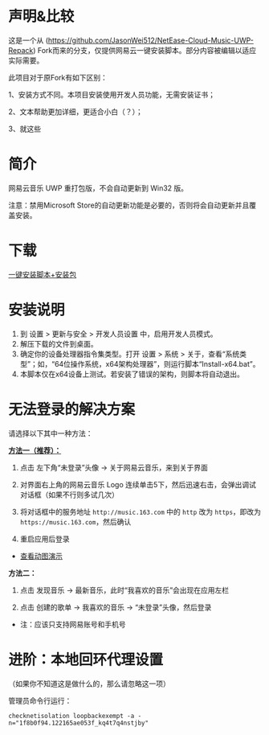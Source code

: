 # 声明&比较

这是一个从 (https://github.com/JasonWei512/NetEase-Cloud-Music-UWP-Repack) Fork而来的分支，仅提供网易云一键安装脚本。部分内容被编辑以适应实际需要。

此项目对于原Fork有如下区别：

1、安装方式不同。本项目安装使用开发人员功能，无需安装证书；

2、文本帮助更加详细，更适合小白（？）；

3、就这些

# 简介

网易云音乐 UWP 重打包版，不会自动更新到 Win32 版。

注意：禁用Microsoft Store的自动更新功能是必要的，否则将会自动更新并且覆盖安装。

# 下载
[一键安装脚本+安装包]()

# 安装说明

1. 到 设置 > 更新与安全 > 开发人员设置 中，启用开发人员模式。
3. 解压下载的文件到桌面。
4. 确定你的设备处理器指令集类型。打开 设置 > 系统 > 关于，查看“系统类型”；如，“64位操作系统，x64架构处理器”，则运行脚本“Install-x64.bat”。
5. 本脚本仅在x64设备上测试。若安装了错误的架构，则脚本将自动退出。

# 无法登录的解决方案

请选择以下其中一种方法：

**[方法一（推荐）：](https://www.bilibili.com/read/cv9556360/)**

1. 点击 左下角“未登录”头像 → 关于网易云音乐，来到关于界面

2. 对界面右上角的网易云音乐 Logo 连续单击5下，然后迅速右击，会弹出调试对话框（如果不行则多试几次）

3. 将对话框中的服务地址 ```http://music.163.com``` 中的 ```http``` 改为 ```https```，即改为 ```https://music.163.com```，然后确认

4. 重启应用后登录

- [查看动图演示](https://i0.hdslb.com/bfs/article/5a5c6a3e97209bdc94e9a8440c7a4abff93fcb72.gif)

**方法二：**

1. 点击 发现音乐 → 最新音乐，此时“我喜欢的音乐”会出现在应用左栏

2. 点击 创建的歌单 → 我喜欢的音乐 → “未登录”头像，然后登录

- 注：应该只支持网易账号和手机号

# 进阶：本地回环代理设置

（如果你不知道这是做什么的，那么请忽略这一项）

管理员命令行运行：

`checknetisolation loopbackexempt -a -n="1f8b0f94.122165ae053f_kq4t7q4nstjby"`

